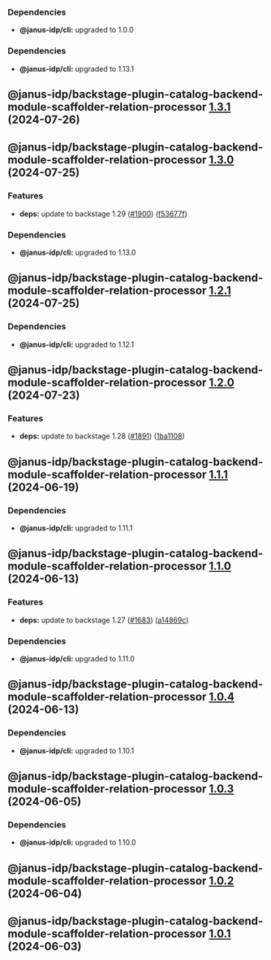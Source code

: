 ### Dependencies

* **@janus-idp/cli:** upgraded to 1.0.0

### Dependencies

* **@janus-idp/cli:** upgraded to 1.13.1

## @janus-idp/backstage-plugin-catalog-backend-module-scaffolder-relation-processor [1.3.1](https://github.com/janus-idp/backstage-plugins/compare/@janus-idp/backstage-plugin-catalog-backend-module-scaffolder-relation-processor@1.3.0...@janus-idp/backstage-plugin-catalog-backend-module-scaffolder-relation-processor@1.3.1) (2024-07-26)

## @janus-idp/backstage-plugin-catalog-backend-module-scaffolder-relation-processor [1.3.0](https://github.com/janus-idp/backstage-plugins/compare/@janus-idp/backstage-plugin-catalog-backend-module-scaffolder-relation-processor@1.2.1...@janus-idp/backstage-plugin-catalog-backend-module-scaffolder-relation-processor@1.3.0) (2024-07-25)


### Features

* **deps:** update to backstage 1.29 ([#1900](https://github.com/janus-idp/backstage-plugins/issues/1900)) ([f53677f](https://github.com/janus-idp/backstage-plugins/commit/f53677fb02d6df43a9de98c43a9f101a6db76802))



### Dependencies

* **@janus-idp/cli:** upgraded to 1.13.0

## @janus-idp/backstage-plugin-catalog-backend-module-scaffolder-relation-processor [1.2.1](https://github.com/janus-idp/backstage-plugins/compare/@janus-idp/backstage-plugin-catalog-backend-module-scaffolder-relation-processor@1.2.0...@janus-idp/backstage-plugin-catalog-backend-module-scaffolder-relation-processor@1.2.1) (2024-07-25)



### Dependencies

* **@janus-idp/cli:** upgraded to 1.12.1

## @janus-idp/backstage-plugin-catalog-backend-module-scaffolder-relation-processor [1.2.0](https://github.com/janus-idp/backstage-plugins/compare/@janus-idp/backstage-plugin-catalog-backend-module-scaffolder-relation-processor@1.1.1...@janus-idp/backstage-plugin-catalog-backend-module-scaffolder-relation-processor@1.2.0) (2024-07-23)


### Features

* **deps:** update to backstage 1.28 ([#1891](https://github.com/janus-idp/backstage-plugins/issues/1891)) ([1ba1108](https://github.com/janus-idp/backstage-plugins/commit/1ba11088e0de60e90d138944267b83600dc446e5))

## @janus-idp/backstage-plugin-catalog-backend-module-scaffolder-relation-processor [1.1.1](https://github.com/janus-idp/backstage-plugins/compare/@janus-idp/backstage-plugin-catalog-backend-module-scaffolder-relation-processor@1.1.0...@janus-idp/backstage-plugin-catalog-backend-module-scaffolder-relation-processor@1.1.1) (2024-06-19)



### Dependencies

* **@janus-idp/cli:** upgraded to 1.11.1

## @janus-idp/backstage-plugin-catalog-backend-module-scaffolder-relation-processor [1.1.0](https://github.com/janus-idp/backstage-plugins/compare/@janus-idp/backstage-plugin-catalog-backend-module-scaffolder-relation-processor@1.0.4...@janus-idp/backstage-plugin-catalog-backend-module-scaffolder-relation-processor@1.1.0) (2024-06-13)


### Features

* **deps:** update to backstage 1.27 ([#1683](https://github.com/janus-idp/backstage-plugins/issues/1683)) ([a14869c](https://github.com/janus-idp/backstage-plugins/commit/a14869c3f4177049cb8d6552b36c3ffd17e7997d))



### Dependencies

* **@janus-idp/cli:** upgraded to 1.11.0

## @janus-idp/backstage-plugin-catalog-backend-module-scaffolder-relation-processor [1.0.4](https://github.com/janus-idp/backstage-plugins/compare/@janus-idp/backstage-plugin-catalog-backend-module-scaffolder-relation-processor@1.0.3...@janus-idp/backstage-plugin-catalog-backend-module-scaffolder-relation-processor@1.0.4) (2024-06-13)



### Dependencies

* **@janus-idp/cli:** upgraded to 1.10.1

## @janus-idp/backstage-plugin-catalog-backend-module-scaffolder-relation-processor [1.0.3](https://github.com/janus-idp/backstage-plugins/compare/@janus-idp/backstage-plugin-catalog-backend-module-scaffolder-relation-processor@1.0.2...@janus-idp/backstage-plugin-catalog-backend-module-scaffolder-relation-processor@1.0.3) (2024-06-05)



### Dependencies

* **@janus-idp/cli:** upgraded to 1.10.0

## @janus-idp/backstage-plugin-catalog-backend-module-scaffolder-relation-processor [1.0.2](https://github.com/janus-idp/backstage-plugins/compare/@janus-idp/backstage-plugin-catalog-backend-module-scaffolder-relation-processor@1.0.1...@janus-idp/backstage-plugin-catalog-backend-module-scaffolder-relation-processor@1.0.2) (2024-06-04)

## @janus-idp/backstage-plugin-catalog-backend-module-scaffolder-relation-processor [1.0.1](https://github.com/janus-idp/backstage-plugins/compare/@janus-idp/backstage-plugin-catalog-backend-module-scaffolder-relation-processor@1.0.0...@janus-idp/backstage-plugin-catalog-backend-module-scaffolder-relation-processor@1.0.1) (2024-06-03)
